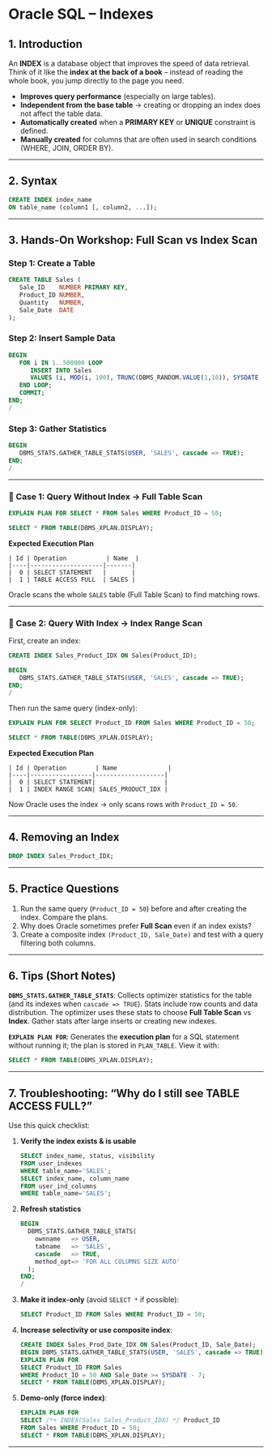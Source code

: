 # Oracle SQL – Indexes

## 1. Introduction
An **INDEX** is a database object that improves the speed of data retrieval.  
Think of it like the **index at the back of a book** – instead of reading the whole book, you jump directly to the page you need.

- **Improves query performance** (especially on large tables).  
- **Independent from the base table** → creating or dropping an index does not affect the table data.  
- **Automatically created** when a **PRIMARY KEY** or **UNIQUE** constraint is defined.  
- **Manually created** for columns that are often used in search conditions (WHERE, JOIN, ORDER BY).  

---

## 2. Syntax
```sql
CREATE INDEX index_name
ON table_name (column1 [, column2, ...]);
```

---

## 3. Hands-On Workshop: Full Scan vs Index Scan

### Step 1: Create a Table
```sql
CREATE TABLE Sales (
   Sale_ID    NUMBER PRIMARY KEY,
   Product_ID NUMBER,
   Quantity   NUMBER,
   Sale_Date  DATE
);
```

### Step 2: Insert Sample Data
```sql
BEGIN
   FOR i IN 1..500000 LOOP
      INSERT INTO Sales
      VALUES (i, MOD(i, 100), TRUNC(DBMS_RANDOM.VALUE(1,10)), SYSDATE - MOD(i, 365));
   END LOOP;
   COMMIT;
END;
/
```

### Step 3: Gather Statistics
```sql
BEGIN
   DBMS_STATS.GATHER_TABLE_STATS(USER, 'SALES', cascade => TRUE);
END;
/
```

---

### 🔎 Case 1: Query Without Index → Full Table Scan
```sql
EXPLAIN PLAN FOR SELECT * FROM Sales WHERE Product_ID = 50;

SELECT * FROM TABLE(DBMS_XPLAN.DISPLAY);
```
**Expected Execution Plan**
```
| Id | Operation           | Name  |
|----|--------------------|-------|
|  0 | SELECT STATEMENT   |       |
|  1 | TABLE ACCESS FULL  | SALES |
```
Oracle scans the whole `SALES` table (Full Table Scan) to find matching rows.

---

### 🔎 Case 2: Query With Index → Index Range Scan
First, create an index:
```sql
CREATE INDEX Sales_Product_IDX ON Sales(Product_ID);

BEGIN
   DBMS_STATS.GATHER_TABLE_STATS(USER, 'SALES', cascade => TRUE);
END;
/
```
Then run the same query (index-only):
```sql
EXPLAIN PLAN FOR SELECT Product_ID FROM Sales WHERE Product_ID = 50;

SELECT * FROM TABLE(DBMS_XPLAN.DISPLAY);
```
**Expected Execution Plan**
```
| Id | Operation        | Name              |
|----|-----------------|-------------------|
|  0 | SELECT STATEMENT|                   |
|  1 | INDEX RANGE SCAN| SALES_PRODUCT_IDX |
```
Now Oracle uses the index → only scans rows with `Product_ID = 50`.

---

## 4. Removing an Index
```sql
DROP INDEX Sales_Product_IDX;
```

---

## 5. Practice Questions
1. Run the same query (`Product_ID = 50`) before and after creating the index. Compare the plans.  
2. Why does Oracle sometimes prefer **Full Scan** even if an index exists?  
3. Create a composite index `(Product_ID, Sale_Date)` and test with a query filtering both columns.  

---

## 6. Tips (Short Notes)
**`DBMS_STATS.GATHER_TABLE_STATS`**: Collects optimizer statistics for the table (and its indexes when `cascade => TRUE`). Stats include row counts and data distribution. The optimizer uses these stats to choose **Full Table Scan** vs **Index**. Gather stats after large inserts or creating new indexes.  

**`EXPLAIN PLAN FOR`**: Generates the **execution plan** for a SQL statement without running it; the plan is stored in `PLAN_TABLE`. View it with:  
```sql
SELECT * FROM TABLE(DBMS_XPLAN.DISPLAY);
```

---

## 7. Troubleshooting: “Why do I still see TABLE ACCESS FULL?”
Use this quick checklist:
1. **Verify the index exists & is usable**
   ```sql
   SELECT index_name, status, visibility
   FROM user_indexes
   WHERE table_name='SALES';
   SELECT index_name, column_name
   FROM user_ind_columns
   WHERE table_name='SALES';
   ```
2. **Refresh statistics**
   ```sql
   BEGIN
     DBMS_STATS.GATHER_TABLE_STATS(
       ownname   => USER,
       tabname   => 'SALES',
       cascade   => TRUE,
       method_opt=> 'FOR ALL COLUMNS SIZE AUTO'
     );
   END;
   /
   ```
3. **Make it index-only** (avoid `SELECT *` if possible):
   ```sql
   SELECT Product_ID FROM Sales WHERE Product_ID = 50;
   ```
4. **Increase selectivity or use composite index**:
   ```sql
   CREATE INDEX Sales_Prod_Date_IDX ON Sales(Product_ID, Sale_Date);
   BEGIN DBMS_STATS.GATHER_TABLE_STATS(USER, 'SALES', cascade => TRUE); END; /
   EXPLAIN PLAN FOR
   SELECT Product_ID FROM Sales
   WHERE Product_ID = 50 AND Sale_Date >= SYSDATE - 7;
   SELECT * FROM TABLE(DBMS_XPLAN.DISPLAY);
   ```
5. **Demo-only (force index)**:
   ```sql
   EXPLAIN PLAN FOR
   SELECT /*+ INDEX(Sales Sales_Product_IDX) */ Product_ID
   FROM Sales WHERE Product_ID = 50;
   SELECT * FROM TABLE(DBMS_XPLAN.DISPLAY);
   ```

---
